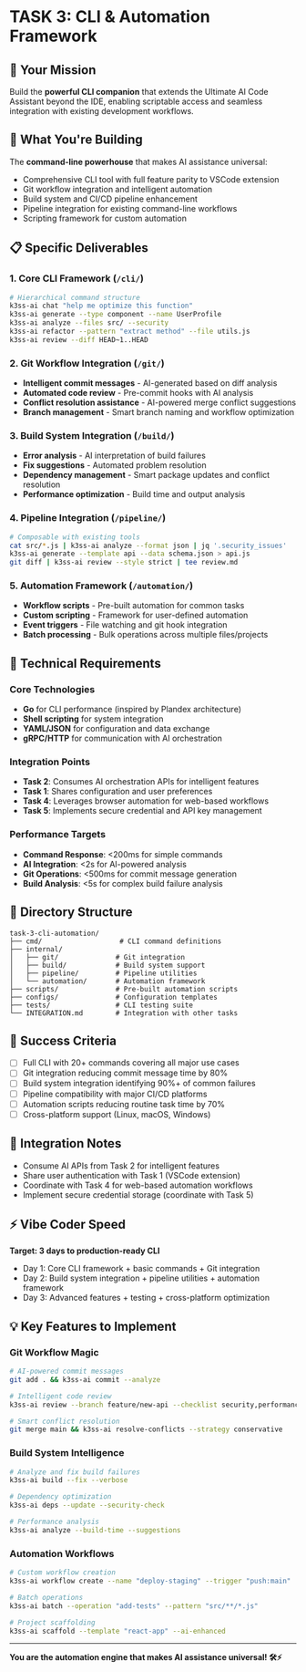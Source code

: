 # TASK 3: CLI & Automation Framework

## 🎯 Your Mission
Build the **powerful CLI companion** that extends the Ultimate AI Code Assistant beyond the IDE, enabling scriptable access and seamless integration with existing development workflows.

## 🚀 What You're Building
The **command-line powerhouse** that makes AI assistance universal:
- Comprehensive CLI tool with full feature parity to VSCode extension
- Git workflow integration and intelligent automation
- Build system and CI/CD pipeline enhancement
- Pipeline integration for existing command-line workflows
- Scripting framework for custom automation

## 📋 Specific Deliverables

### 1. Core CLI Framework (`/cli/`)
```bash
# Hierarchical command structure
k3ss-ai chat "help me optimize this function"
k3ss-ai generate --type component --name UserProfile
k3ss-ai analyze --files src/ --security
k3ss-ai refactor --pattern "extract method" --file utils.js
k3ss-ai review --diff HEAD~1..HEAD
```

### 2. Git Workflow Integration (`/git/`)
- **Intelligent commit messages** - AI-generated based on diff analysis
- **Automated code review** - Pre-commit hooks with AI analysis
- **Conflict resolution assistance** - AI-powered merge conflict suggestions
- **Branch management** - Smart branch naming and workflow optimization

### 3. Build System Integration (`/build/`)
- **Error analysis** - AI interpretation of build failures
- **Fix suggestions** - Automated problem resolution
- **Dependency management** - Smart package updates and conflict resolution
- **Performance optimization** - Build time and output analysis

### 4. Pipeline Integration (`/pipeline/`)
```bash
# Composable with existing tools
cat src/*.js | k3ss-ai analyze --format json | jq '.security_issues'
k3ss-ai generate --template api --data schema.json > api.js
git diff | k3ss-ai review --style strict | tee review.md
```

### 5. Automation Framework (`/automation/`)
- **Workflow scripts** - Pre-built automation for common tasks
- **Custom scripting** - Framework for user-defined automation
- **Event triggers** - File watching and git hook integration
- **Batch processing** - Bulk operations across multiple files/projects

## 🔧 Technical Requirements

### Core Technologies
- **Go** for CLI performance (inspired by Plandex architecture)
- **Shell scripting** for system integration
- **YAML/JSON** for configuration and data exchange
- **gRPC/HTTP** for communication with AI orchestration

### Integration Points
- **Task 2**: Consumes AI orchestration APIs for intelligent features
- **Task 1**: Shares configuration and user preferences
- **Task 4**: Leverages browser automation for web-based workflows
- **Task 5**: Implements secure credential and API key management

### Performance Targets
- **Command Response**: <200ms for simple commands
- **AI Integration**: <2s for AI-powered analysis
- **Git Operations**: <500ms for commit message generation
- **Build Analysis**: <5s for complex build failure analysis

## 📁 Directory Structure
```
task-3-cli-automation/
├── cmd/                   # CLI command definitions
├── internal/
│   ├── git/              # Git integration
│   ├── build/            # Build system support
│   ├── pipeline/         # Pipeline utilities
│   └── automation/       # Automation framework
├── scripts/              # Pre-built automation scripts
├── configs/              # Configuration templates
├── tests/                # CLI testing suite
└── INTEGRATION.md        # Integration with other tasks
```

## 🎯 Success Criteria
- [ ] Full CLI with 20+ commands covering all major use cases
- [ ] Git integration reducing commit message time by 80%
- [ ] Build system integration identifying 90%+ of common failures
- [ ] Pipeline compatibility with major CI/CD platforms
- [ ] Automation scripts reducing routine task time by 70%
- [ ] Cross-platform support (Linux, macOS, Windows)

## 🔗 Integration Notes
- Consume AI APIs from Task 2 for intelligent features
- Share user authentication with Task 1 (VSCode extension)
- Coordinate with Task 4 for web-based automation workflows
- Implement secure credential storage (coordinate with Task 5)

## ⚡ Vibe Coder Speed
**Target: 3 days to production-ready CLI**
- Day 1: Core CLI framework + basic commands + Git integration
- Day 2: Build system integration + pipeline utilities + automation framework
- Day 3: Advanced features + testing + cross-platform optimization

## 💡 Key Features to Implement

### Git Workflow Magic
```bash
# AI-powered commit messages
git add . && k3ss-ai commit --analyze

# Intelligent code review
k3ss-ai review --branch feature/new-api --checklist security,performance

# Smart conflict resolution
git merge main && k3ss-ai resolve-conflicts --strategy conservative
```

### Build System Intelligence
```bash
# Analyze and fix build failures
k3ss-ai build --fix --verbose

# Dependency optimization
k3ss-ai deps --update --security-check

# Performance analysis
k3ss-ai analyze --build-time --suggestions
```

### Automation Workflows
```bash
# Custom workflow creation
k3ss-ai workflow create --name "deploy-staging" --trigger "push:main"

# Batch operations
k3ss-ai batch --operation "add-tests" --pattern "src/**/*.js"

# Project scaffolding
k3ss-ai scaffold --template "react-app" --ai-enhanced
```

---
**You are the automation engine that makes AI assistance universal! 🛠️⚡**

